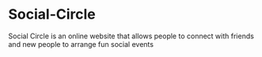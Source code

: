 # Social-Circle
Social Circle is an online website that allows people to connect with friends and new people to arrange fun social events
